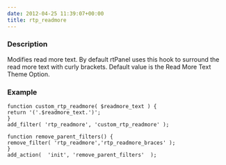 ```yaml
---
date: 2012-04-25 11:39:07+00:00
title: rtp_readmore
---
```


### Description


Modifies read more text. By default rtPanel uses this hook to surround the read more text with curly brackets. Default value is the Read More Text Theme Option.


### Example



    
    function custom_rtp_readmore( $readmore_text ) {
    return '('.$readmore_text.')';
    }
    add_filter( 'rtp_readmore', 'custom_rtp_readmore' );
    
    function remove_parent_filters() {
    remove_filter( 'rtp_readmore','rtp_readmore_braces' );
    }
    add_action(  'init', 'remove_parent_filters'  );
